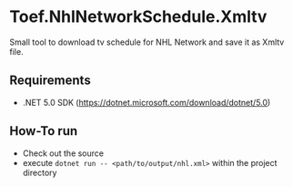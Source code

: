 # Toef.NhlNetworkSchedule.Xmltv

Small tool to download tv schedule for NHL Network and save it as Xmltv file.

## Requirements
- .NET 5.0 SDK (https://dotnet.microsoft.com/download/dotnet/5.0)

## How-To run
- Check out the source
- execute `dotnet run -- <path/to/output/nhl.xml>` within the project directory
